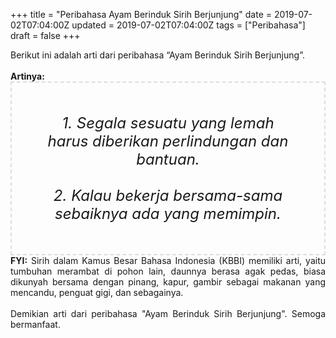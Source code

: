 +++
title = "Peribahasa Ayam Berinduk Sirih Berjunjung"
date = 2019-07-02T07:04:00Z
updated = 2019-07-02T07:04:00Z
tags = ["Peribahasa"]
draft = false
+++

<div dir="ltr" style="text-align: left;" trbidi="on"><div style="text-align: justify;">Berikut ini adalah arti dari peribahasa “Ayam Berinduk Sirih Berjunjung”.</div><br /><div style="text-align: justify;"><b>Artinya:</b></div><div style="border: 2px dashed #ddd; font-size: 24px; height: auto; margin: 0 auto; padding: 50px; text-align: center; width: auto;"><i>1. Segala sesuatu yang lemah harus diberikan perlindungan dan bantuan.<br /><br />2. Kalau bekerja bersama-sama sebaiknya ada yang memimpin.</i></div><div style="text-align: justify;"><b>FYI:</b> Sirih dalam Kamus Besar Bahasa Indonesia (KBBI) memiliki arti, yaitu tumbuhan merambat di pohon lain, daunnya berasa agak pedas, biasa dikunyah bersama dengan pinang, kapur, gambir sebagai makanan yang mencandu, penguat gigi, dan sebagainya.<br /><br /></div><div style="text-align: justify;">Demikian arti dari peribahasa "Ayam Berinduk Sirih Berjunjung". Semoga bermanfaat.</div></div>
